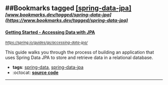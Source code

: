 ##Bookmarks tagged [[spring-data-jpa]](https://www.bookmarks.dev?q=[spring-data-jpa])
_<sup><sup>[www.bookmarks.dev/tagged/spring-data-jpa](https://www.bookmarks.dev/tagged/spring-data-jpa)</sup></sup>_
---
#### [Getting Started - Accessing Data with JPA](https://spring.io/guides/gs/accessing-data-jpa/)
_<sup>https://spring.io/guides/gs/accessing-data-jpa/</sup>_

This guide walks you through the process of building an application that uses Spring Data JPA to store and retrieve data in a relational database.
* **tags**: [spring-data](../tagged/spring-data.md), [spring-data-jpa](../tagged/spring-data-jpa.md)
* :octocat: **[source code](https://github.com/spring-guides/gs-accessing-data-jpa)**
---

